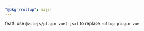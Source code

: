 ```yaml
---
"@pkgr/rollup": major
---
```


feat!: use `@vitejs/plugin-vue(-jsx)` to replace `rollup-plugin-vue`
